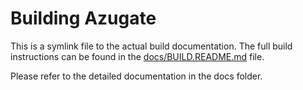# Building Azugate

This is a symlink file to the actual build documentation. The full build instructions can be found in the [docs/BUILD.README.md](docs/BUILD.README.md) file.

Please refer to the detailed documentation in the docs folder.
